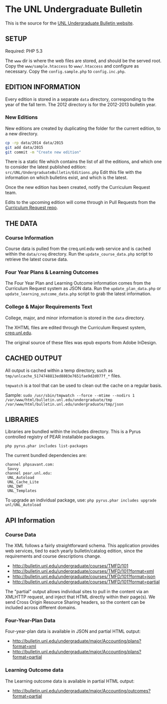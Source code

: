 # The UNL Undergraduate Bulletin

This is the source for the [UNL Undergraduate Bulletin website](http://bulletin.unl.edu/undergraduate/).

## SETUP

Required:
PHP 5.3

The `www` dir is where the web files are stored, and should be the served root.
Copy the `www/sample.htaccess` to `www/.htaccess` and configure as necessary.
Copy the `config.sample.php` to `config.inc.php`.

## EDITION INFORMATION

Every edition is stored in a separate `data` directory, corresponding to the year of the fall term.
The 2012 directory is for the 2012-2013 bulletin year.

### New Editions

New editions are created by duplicating the folder for the current edition, to a new directory.
```bash
cp -rp data/2014 data/2015
git add data/2015
git commit -m "Create new edition"
```

There is a static file which contains the list of all the editions, and which one to consider the latest 
published edition: `src/UNL/UndergraduateBulletin/Editions.php`
Edit this file with the information on which bulletins exist, and which is the latest.

Once the new edition has been created, notify the Curriculum Request team.

Edits to the upcoming edition will come through in Pull Requests from the [Curriculum Request repo](https://github.com/unl-creq/UNL_UndergraduateBulletin/).

## THE DATA

### Course Information
Course data is pulled from the creq.unl.edu web service and is cached within 
the `data/creq` directory. Run the `update_course_data.php` script to retrieve the latest course
data.

### Four Year Plans & Learning Outcomes

The Four Year Plan and Learning Outcome information comes from the Curriculum Request system as JSON data.
Run the `update_plan_data.php` or `update_learning_outcome_data.php` script to grab the latest information.

### College & Major Requirements Text
College, major, and minor information is stored in the `data` directory.

The XHTML files are edited through the Curriculum Request system, [creq.unl.edu](https://creq.unl.edu/).

The original source of these files was epub exports from Adobe InDesign.

## CACHED OUTPUT

All output is cached within  a temp directory, such as 
`tmp/unlcache_5174748813ed8803e7651fae9d2d077f_*` files.

`tmpwatch` is a tool that can be used to clean out the cache on a regular basis.

Sample:
`sudo /usr/sbin/tmpwatch --force --mtime --nodirs 1 /var/www/html/bulletin.unl.edu/undergraduate/tmp  /var/www/html/bulletin.unl.edu/undergraduate/tmp/json`


## LIBRARIES
Libraries are bundled within the includes directory. This is a Pyrus controlled
registry of PEAR installable packages.

`php pyrus.phar includes list-packages`

The current bundled dependencies are:
```
channel phpsavant.com:
 Savvy
channel pear.unl.edu:
 UNL_Autoload
 UNL_Cache_Lite
 UNL_DWT
 UNL_Templates
```

To upgrade an individual package, use:
`php pyrus.phar includes upgrade unl/UNL_Autoload`

## API Information

### Course Data
The XML follows a fairly straightforward schema. This application provides web services,
tied to each yearly bulletin/catalog edition, since the requirements and course descriptions change.

* http://bulletin.unl.edu/undergraduate/courses/TMFD/101
* http://bulletin.unl.edu/undergraduate/courses/TMFD/101?format=xml
* http://bulletin.unl.edu/undergraduate/courses/TMFD/101?format=json
* http://bulletin.unl.edu/undergraduate/courses/TMFD/101?format=partial

The "partial" output allows individual sites to pull in the content via an XMLHTTP request, and inject that HTML directly within their page(s). We send Cross Origin Resource Sharing headers, so the content can be included across different domains.

### Four-Year-Plan Data

Four-year-plan data is available in JSON and partial HTML output:

* http://bulletin.unl.edu/undergraduate/major/Accounting/plans?format=xml
* http://bulletin.unl.edu/undergraduate/major/Accounting/plans?format=partial

### Learning Outcome data

The Learning outcome data is available in partial HTML output:

* http://bulletin.unl.edu/undergraduate/major/Accounting/outcomes?format=partial
